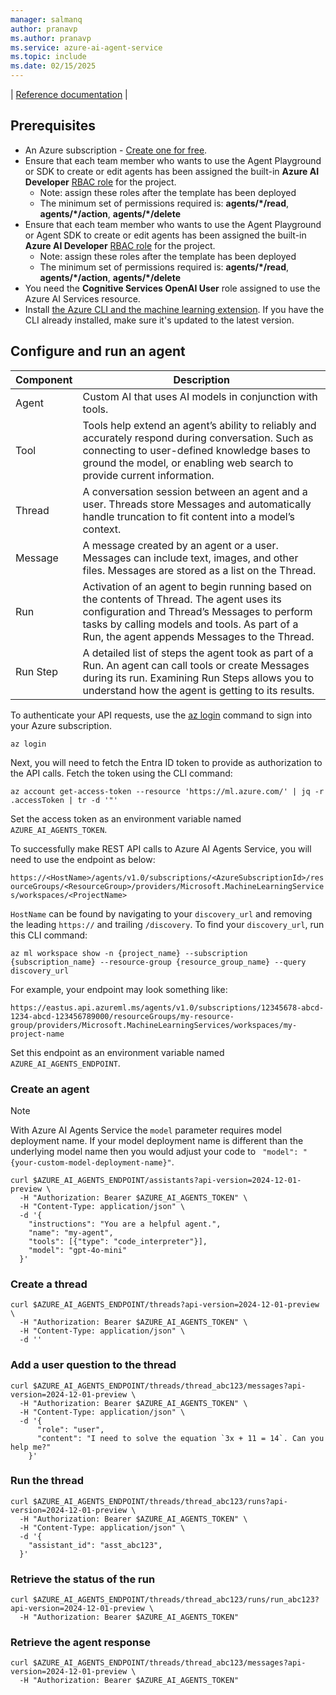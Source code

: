 ```yaml
---
manager: salmanq
author: pranavp
ms.author: pranavp
ms.service: azure-ai-agent-service
ms.topic: include
ms.date: 02/15/2025
---
```

| [Reference documentation](../../openai/assistants-reference.md) |

## Prerequisites

* An Azure subscription - [Create one for free](https://azure.microsoft.com/free/cognitive-services).
* Ensure that each team member who wants to use the Agent Playground or SDK to create or edit agents has been assigned the built-in **Azure AI Developer** [RBAC role](../../../ai-foundry/concepts/rbac-azure-ai-foundry.md) for the project.
    * Note: assign these roles after the template has been deployed
    * The minimum set of permissions required is: **agents/*/read**, **agents/*/action**, **agents/*/delete** 
* Ensure that each team member who wants to use the Agent Playground or Agent SDK to create or edit agents has been assigned the built-in **Azure AI Developer** [RBAC role](../../../ai-foundry/concepts/rbac-azure-ai-foundry.md) for the project.
    * Note: assign these roles after the template has been deployed
    * The minimum set of permissions required is: **agents/*/read**, **agents/*/action**, **agents/*/delete**  
* You need the **Cognitive Services OpenAI User** role assigned to use the Azure AI Services resource.
* Install [the Azure CLI and the machine learning extension](/azure/machine-learning/how-to-configure-cli). If you have the CLI already installed, make sure it's updated to the latest version.



## Configure and run an agent

| Component | Description                                                                                                                                                                                                                               |
| --------- | ----------------------------------------------------------------------------------------------------------------------------------------------------------------------------------------------------------------------------------------- |
| Agent     | Custom AI that uses AI models in conjunction with tools.                                                                                                                                                                                  |
| Tool      | Tools help extend an agent’s ability to reliably and accurately respond during conversation. Such as connecting to user-defined knowledge bases to ground the model, or enabling web search to provide current information.               |
| Thread    | A conversation session between an agent and a user. Threads store Messages and automatically handle truncation to fit content into a model’s context.                                                                                     |
| Message   | A message created by an agent or a user. Messages can include text, images, and other files. Messages are stored as a list on the Thread.                                                                                                 |
| Run       | Activation of an agent to begin running based on the contents of Thread. The agent uses its configuration and Thread’s Messages to perform tasks by calling models and tools. As part of a Run, the agent appends Messages to the Thread. |
| Run Step  | A detailed list of steps the agent took as part of a Run. An agent can call tools or create Messages during its run. Examining Run Steps allows you to understand how the agent is getting to its results.                                |

To authenticate your API requests, use the [az login](/cli/azure/authenticate-azure-cli-interactively) command to sign into your Azure subscription.

```azurecli
az login
```

Next, you will need to fetch the Entra ID token to provide as authorization to the API calls. Fetch the token using the CLI command:
```azurecli
az account get-access-token --resource 'https://ml.azure.com/' | jq -r .accessToken | tr -d '"'
```
Set the access token as an environment variable named `AZURE_AI_AGENTS_TOKEN`.

To successfully make REST API calls to Azure AI Agents Service, you will need to use the endpoint as below:

`https://<HostName>/agents/v1.0/subscriptions/<AzureSubscriptionId>/resourceGroups/<ResourceGroup>/providers/Microsoft.MachineLearningServices/workspaces/<ProjectName>`

`HostName` can be found by navigating to your `discovery_url` and removing the leading `https://` and trailing `/discovery`. To find your `discovery_url`, run this CLI command:

```azurecli
az ml workspace show -n {project_name} --subscription {subscription_name} --resource-group {resource_group_name} --query discovery_url
```

For example, your endpoint may look something like:

`https://eastus.api.azureml.ms/agents/v1.0/subscriptions/12345678-abcd-1234-abcd-123456789000/resourceGroups/my-resource-group/providers/Microsoft.MachineLearningServices/workspaces/my-project-name`

Set this endpoint as an environment variable named `AZURE_AI_AGENTS_ENDPOINT`.

### Create an agent

> [!NOTE]
> With Azure AI Agents Service the `model` parameter requires model deployment name. If your model deployment name is different than the underlying model name then you would adjust your code to ` "model": "{your-custom-model-deployment-name}"`.

```console
curl $AZURE_AI_AGENTS_ENDPOINT/assistants?api-version=2024-12-01-preview \
  -H "Authorization: Bearer $AZURE_AI_AGENTS_TOKEN" \
  -H "Content-Type: application/json" \
  -d '{
    "instructions": "You are a helpful agent.",
    "name": "my-agent",
    "tools": [{"type": "code_interpreter"}],
    "model": "gpt-4o-mini"
  }'
```

### Create a thread

```console
curl $AZURE_AI_AGENTS_ENDPOINT/threads?api-version=2024-12-01-preview \
  -H "Authorization: Bearer $AZURE_AI_AGENTS_TOKEN" \
  -H "Content-Type: application/json" \
  -d ''
```

### Add a user question to the thread

```console
curl $AZURE_AI_AGENTS_ENDPOINT/threads/thread_abc123/messages?api-version=2024-12-01-preview \
  -H "Authorization: Bearer $AZURE_AI_AGENTS_TOKEN" \
  -H "Content-Type: application/json" \
  -d '{
      "role": "user",
      "content": "I need to solve the equation `3x + 11 = 14`. Can you help me?"
    }'
```

### Run the thread

```console
curl $AZURE_AI_AGENTS_ENDPOINT/threads/thread_abc123/runs?api-version=2024-12-01-preview \
  -H "Authorization: Bearer $AZURE_AI_AGENTS_TOKEN" \
  -H "Content-Type: application/json" \
  -d '{
    "assistant_id": "asst_abc123",
  }'
```

### Retrieve the status of the run

```console
curl $AZURE_AI_AGENTS_ENDPOINT/threads/thread_abc123/runs/run_abc123?api-version=2024-12-01-preview \
  -H "Authorization: Bearer $AZURE_AI_AGENTS_TOKEN"
```

### Retrieve the agent response

```console
curl $AZURE_AI_AGENTS_ENDPOINT/threads/thread_abc123/messages?api-version=2024-12-01-preview \
  -H "Authorization: Bearer $AZURE_AI_AGENTS_TOKEN"
```
